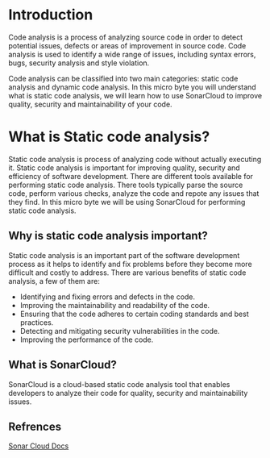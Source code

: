 # Introduction

Code analysis is a process of analyzing source code in order to detect potential issues, defects or areas of improvement in source code. Code analysis is used to identify a wide range of issues, including syntax errors, bugs, security analysis and style violation.

Code analysis can be classified into two main categories: static code analysis and dynamic code analysis. In this micro byte you will understand what is static code analysis, we will learn how to use SonarCloud to improve quality, security and maintainability of your code.

# What is Static code analysis?

Static code analysis is process of analyzing code without actually executing it. Static code analysis is important for improving quality, security and efficiency of software development. There are different tools available for performing static code analysis. There tools typically parse the source code, perform various checks, analyze the code and repote any issues that they find. In this micro byte we will be using SonarCloud for performing static code analysis.

## Why is static code analysis important?

Static code analysis is an important part of the software development process as it helps to identify and fix problems before they become more difficult and costly to address. There are various benefits of static code analysis, a few of them are:

- Identifying and fixing errors and defects in the code.
- Improving the maintainability and readability of the code.
- Ensuring that the code adheres to certain coding standards and best practices.
- Detecting and mitigating security vulnerabilities in the code.
- Improving the performance of the code.

## What is SonarCloud?

SonarCloud is a cloud-based static code analysis tool that enables developers to analyze their code for quality, security and maintainability issues.

## Refrences

[Sonar Cloud Docs](https://docs.sonarcloud.io/)

